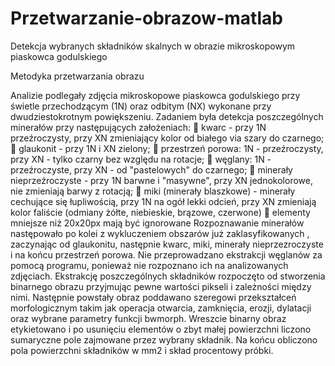 # Przetwarzanie-obrazow-matlab
Detekcja wybranych składników skalnych w obrazie mikroskopowym piaskowca godulskiego 

 Metodyka przetwarzania obrazu 
 
Analizie podlegały zdjęcia mikroskopowe piaskowca godulskiego przy świetle przechodzącym (1N) oraz odbitym (NX) wykonane przy 
dwudziestokrotnym powiększeniu. Zadaniem była detekcja poszczególnych minerałów przy następujących założeniach: 
 kwarc - przy 1N przeźroczysty, przy XN zmieniający kolor od białego via szary do czarnego; 
 glaukonit - przy 1N i XN zielony; 
 przestrzeń porowa: 1N - przeźroczysty, przy XN - tylko czarny bez względu na rotacje; 
 węglany: 1N - przeźroczyste, przy XN - od "pastelowych" do czarnego; 
 minerały nieprzeźroczyste - przy 1N barwne i "masywne", przy XN jednokolorowe, nie zmieniają barwy z rotacją; 
 miki (minerały blaszkowe) - minerały cechujące się łupliwością, przy 1N na ogół lekki odcień, przy XN zmieniają kolor 
faliście (odmiany żółte, niebieskie, brązowe, czerwone)  elementy mniejsze niż 20x20px mają być ignorowane 
Rozpoznawanie minerałów następowało po kolei z wykluczeniem obszarów już zaklasyfikowanych , zaczynając od glaukonitu, następnie
kwarc, miki, minerały nieprzezroczyste i na końcu przestrzeń porowa. Nie przeprowadzano ekstrakcji węglanów za pomocą programu, ponieważ 
nie rozpoznano ich na analizowanych zdjęciach. 
Ekstrakcję poszczególnych składników rozpoczęto od stworzenia binarnego obrazu przyjmując pewne wartości pikseli i zależności
między nimi. Następnie powstały obraz poddawano szeregowi przekształceń morfologicznym takim jak operacja otwarcia, zamknięcia, 
erozji, dylatacji oraz wybrane parametry funkcji bwmorph. Wreszcie binarny obraz etykietowano i po usunięciu elementów o zbyt 
małej powierzchni liczono sumaryczne pole zajmowane przez wybrany składnik. Na końcu obliczono pola powierzchni składników w mm2 i skład 
procentowy próbki. 
 
